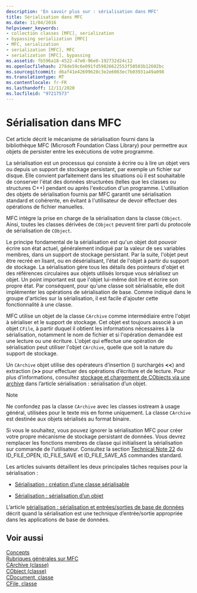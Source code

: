 ```yaml
---
description: 'En savoir plus sur : sérialisation dans MFC'
title: Sérialisation dans MFC
ms.date: 11/04/2016
helpviewer_keywords:
- collection classes [MFC], serialization
- bypassing serialization [MFC]
- MFC, serialization
- serialization [MFC], MFC
- serialization [MFC], bypassing
ms.assetid: fb596a18-4522-47e0-96e0-192732d24c12
ms.openlocfilehash: 278de59c6e091fd59826622553f50503b12602bc
ms.sourcegitcommit: d6af41e42699628c3e2e6063ec7b03931a49a098
ms.translationtype: MT
ms.contentlocale: fr-FR
ms.lasthandoff: 12/11/2020
ms.locfileid: "97217573"
---
```

# <a name="serialization-in-mfc"></a>Sérialisation dans MFC

Cet article décrit le mécanisme de sérialisation fourni dans la bibliothèque MFC (Microsoft Foundation Class Library) pour permettre aux objets de persister entre les exécutions de votre programme.

La sérialisation est un processus qui consiste à écrire ou à lire un objet vers ou depuis un support de stockage persistant, par exemple un fichier sur disque. Elle convient parfaitement dans les situations où il est souhaitable de conserver l'état des données structurées (telles que les classes ou structures C++) pendant ou après l'exécution d'un programme. L'utilisation des objets de sérialisation fournis par MFC garantit une sérialisation standard et cohérente, en évitant à l'utilisateur de devoir effectuer des opérations de fichier manuelles.

MFC intègre la prise en charge de la sérialisation dans la classe `CObject`. Ainsi, toutes les classes dérivées de `CObject` peuvent tirer parti du protocole de sérialisation de `CObject`.

Le principe fondamental de la sérialisation est qu'un objet doit pouvoir écrire son état actuel, généralement indiqué par la valeur de ses variables membres, dans un support de stockage persistant. Par la suite, l'objet peut être recréé en lisant, ou en désérialisant, l'état de l'objet à partir du support de stockage. La sérialisation gère tous les détails des pointeurs d'objet et des références circulaires aux objets utilisés lorsque vous sérialisez un objet. Un point important est que l'objet lui-même doit lire et écrire son propre état. Par conséquent, pour qu'une classe soit sérialisable, elle doit implémenter les opérations de sérialisation de base. Comme indiqué dans le groupe d'articles sur la sérialisation, il est facile d'ajouter cette fonctionnalité à une classe.

MFC utilise un objet de la classe `CArchive` comme intermédiaire entre l'objet à sérialiser et le support de stockage. Cet objet est toujours associé à un objet `CFile`, à partir duquel il obtient les informations nécessaires à la sérialisation, notamment le nom de fichier et si l'opération demandée est une lecture ou une écriture. L'objet qui effectue une opération de sérialisation peut utiliser l'objet `CArchive`, quelle que soit la nature du support de stockage.

Un `CArchive` objet utilise des opérateurs d’insertion () surchargés **<\<**) and extraction (**>>** pour effectuer des opérations d’écriture et de lecture. Pour plus d’informations, consultez [stockage et chargement de CObjects via une archive](../mfc/storing-and-loading-cobjects-via-an-archive.md) dans l’article sérialisation : sérialisation d’un objet.

> [!NOTE]
> Ne confondez pas la classe `CArchive` avec les classes iostream à usage général, utilisées pour le texte mis en forme uniquement. La classe `CArchive` est destinée aux objets sérialisés au format binaire.

Si vous le souhaitez, vous pouvez ignorer la sérialisation MFC pour créer votre propre mécanisme de stockage persistant de données. Vous devrez remplacer les fonctions membres de classe qui initialisent la sérialisation sur commande de l'utilisateur. Consultez la section [Technical Note 22](../mfc/tn022-standard-commands-implementation.md) du ID_FILE_OPEN, ID_FILE_SAVE et ID_FILE_SAVE_AS commandes standard.

Les articles suivants détaillent les deux principales tâches requises pour la sérialisation :

- [Sérialisation : création d’une classe sérialisable](../mfc/serialization-making-a-serializable-class.md)

- [Sérialisation : sérialisation d’un objet](../mfc/serialization-serializing-an-object.md)

L’article [sérialisation : sérialisation et entrées/sorties de base de données](../mfc/serialization-serialization-vs-database-input-output.md) décrit quand la sérialisation est une technique d’entrée/sortie appropriée dans les applications de base de données.

## <a name="see-also"></a>Voir aussi

[Concepts](../mfc/mfc-concepts.md)<br/>
[Rubriques générales sur MFC](../mfc/general-mfc-topics.md)<br/>
[CArchive (classe)](../mfc/reference/carchive-class.md)<br/>
[CObject (classe)](../mfc/reference/cobject-class.md)<br/>
[CDocument, classe](../mfc/reference/cdocument-class.md)<br/>
[CFile, classe](../mfc/reference/cfile-class.md)
